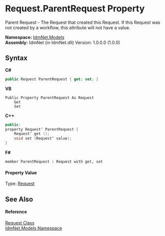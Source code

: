 # Request.ParentRequest Property 
 

Parent Request - The Request that created this Request. If this Request was not created by a workflow, this attribute will not have a value.

**Namespace:**&nbsp;<a href="N_IdmNet_Models">IdmNet.Models</a><br />**Assembly:**&nbsp;IdmNet (in IdmNet.dll) Version: 1.0.0.0 (1.0.0)

## Syntax

**C#**<br />
``` C#
public Request ParentRequest { get; set; }
```

**VB**<br />
``` VB
Public Property ParentRequest As Request
	Get
	Set
```

**C++**<br />
``` C++
public:
property Request^ ParentRequest {
	Request^ get ();
	void set (Request^ value);
}
```

**F#**<br />
``` F#
member ParentRequest : Request with get, set

```


#### Property Value
Type: <a href="T_IdmNet_Models_Request">Request</a>

## See Also


#### Reference
<a href="T_IdmNet_Models_Request">Request Class</a><br /><a href="N_IdmNet_Models">IdmNet.Models Namespace</a><br />